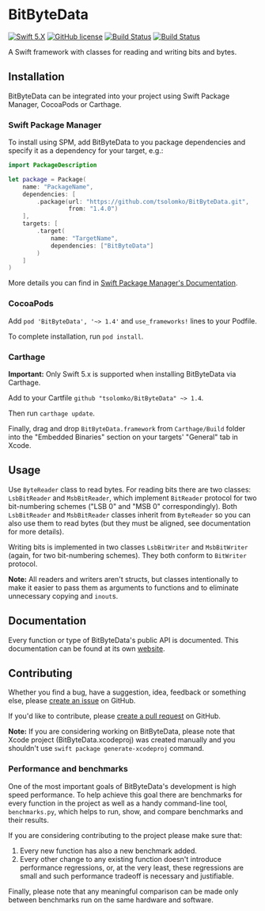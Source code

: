 # BitByteData

[![Swift 5.X](https://img.shields.io/badge/Swift-5.X-blue.svg)](https://developer.apple.com/swift/)
[![GitHub license](https://img.shields.io/badge/license-MIT-lightgrey.svg)](https://raw.githubusercontent.com/tsolomko/BitByteData/master/LICENSE)
[![Build Status](https://travis-ci.com/tsolomko/BitByteData.svg?branch=develop)](https://travis-ci.com/tsolomko/BitByteData)
[![Build Status](https://dev.azure.com/tsolomko/BitByteData/_apis/build/status/tsolomko.BitByteData?branchName=develop)](https://dev.azure.com/tsolomko/BitByteData/_build/latest?definitionId=2&branchName=develop)

A Swift framework with classes for reading and writing bits and bytes.

## Installation

BitByteData can be integrated into your project using Swift Package Manager, CocoaPods or Carthage.

### Swift Package Manager

To install using SPM, add BitByteData to you package dependencies and specify it as a dependency for your target, e.g.:

```swift
import PackageDescription

let package = Package(
    name: "PackageName",
    dependencies: [
        .package(url: "https://github.com/tsolomko/BitByteData.git",
                 from: "1.4.0")
    ],
    targets: [
        .target(
            name: "TargetName",
            dependencies: ["BitByteData"]
        )
    ]
)
```

More details you can find in [Swift Package Manager's Documentation](https://github.com/apple/swift-package-manager/tree/main/Documentation).

### CocoaPods

Add `pod 'BitByteData', '~> 1.4'` and `use_frameworks!` lines to your Podfile.

To complete installation, run `pod install`.

### Carthage

__Important:__ Only Swift 5.x is supported when installing BitByteData via Carthage.

Add to your Cartfile `github "tsolomko/BitByteData" ~> 1.4`.

Then run `carthage update`.

Finally, drag and drop `BitByteData.framework` from `Carthage/Build` folder into the "Embedded Binaries" section on your
targets' "General" tab in Xcode.

## Usage

Use `ByteReader` class to read bytes.
For reading bits there are two classes: `LsbBitReader` and `MsbBitReader`, which implement `BitReader` protocol
for two bit-numbering schemes ("LSB 0" and "MSB 0" correspondingly).
Both `LsbBitReader` and `MsbBitReader` classes inherit from `ByteReader` so you can also use them to read bytes
(but they must be aligned, see documentation for more details).

Writing bits is implemented in two classes `LsbBitWriter` and `MsbBitWriter` (again, for two bit-numbering schemes).
They both conform to `BitWriter` protocol.

__Note:__ All readers and writers aren't structs, but classes intentionally to make it easier to pass them as arguments
to functions and to eliminate unnecessary copying and `inout`s.

## Documentation

Every function or type of BitByteData's public API is documented.
This documentation can be found at its own [website](http://tsolomko.github.io/BitByteData).

## Contributing

Whether you find a bug, have a suggestion, idea, feedback or something else, please
[create an issue](https://github.com/tsolomko/BitByteData/issues) on GitHub.

If you'd like to contribute, please [create a pull request](https://github.com/tsolomko/BitByteData/pulls) on GitHub.

__Note:__ If you are considering working on BitByteData, please note that Xcode project (BitByteData.xcodeproj)
was created manually and you shouldn't use `swift package generate-xcodeproj` command.

### Performance and benchmarks

One of the most important goals of BitByteData's development is high speed performance. To help achieve this goal there
are benchmarks for every function in the project as well as a handy command-line tool, `benchmarks.py`, which helps to
run, show, and compare benchmarks and their results.

If you are considering contributing to the project please make sure that:

1. Every new function has also a new benchmark added.
2. Every other change to any existing function doesn't introduce performance regressions, or, at the very least, these
   regressions are small and such performance tradeoff is necessary and justifiable.

Finally, please note that any meaningful comparison can be made only between benchmarks run on the same hardware and
software.
